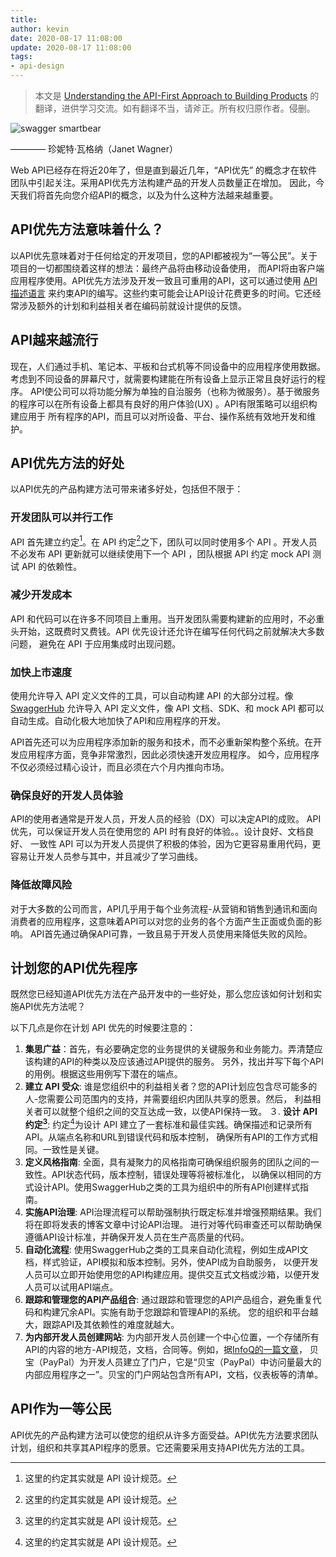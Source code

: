 ```yaml
---
title: 
author: kevin
date: 2020-08-17 11:08:00
update: 2020-08-17 11:08:00
tags:
- api-design
---
```


> 本文是 [Understanding the API-First Approach to Building Products](https://swagger.io/resources/articles/adopting-an-api-first-approach/) 
> 的翻译，进供学习交流。如有翻译不当，请斧正。所有权归原作者。侵删。

![swagger smartbear](https://static1.smartbear.co/swagger/media/images/resources/articles/api-first-approach-to-products.png)

———— 珍妮特·瓦格纳（Janet Wagner）

Web API已经存在将近20年了，但是直到最近几年，“API优先” 的概念才在软件团队中引起关注。采用API优先方法构建产品的开发人员数量正在增加。
因此，今天我们将首先向您介绍API的概念，以及为什么这种方法越来越重要。

<!-- more -->

## API优先方法意味着什么？

以API优先意味着对于任何给定的开发项目，您的API都被视为“一等公民”。关于项目的一切都围绕着这样的想法：最终产品将由移动设备使用，
而API将由客户端应用程序使用。API优先方法涉及开发一致且可重用的API，这可以通过使用
[API描述语言](https://swagger.io/resources/articles/difference-between-api-documentation-specification/)
来约束API的编写。这些约束可能会让API设计花费更多的时间。它还经常涉及额外的计划和利益相关者在编码前就设计提供的反馈。

## API越来越流行

现在，人们通过手机、笔记本、平板和台式机等不同设备中的应用程序使用数据。考虑到不同设备的屏幕尺寸，就需要构建能在所有设备上显示正常且良好运行的程序。
API使公司可以将功能分解为单独的自治服务（也称为微服务）。基于微服务的程序可以在所有设备上都具有良好的用户体验(UX) 。API有限策略可以组织构建应用于
所有程序的API，而且可以对所设备、平台、操作系统有效地开发和维护。

## API优先方法的好处

以API优先的产品构建方法可带来诸多好处，包括但不限于：

### 开发团队可以并行工作

API 首先建立约定[^1]。在 API 约定[^1]之下，团队可以同时使用多个 API 。开发人员不必发布 API 更新就可以继续使用下一个 API ，团队根据 API 约定 mock API
测试 API 的依赖性。

### 减少开发成本

API 和代码可以在许多不同项目上重用。当开发团队需要构建新的应用时，不必重头开始，这既费时又费钱。API 优先设计还允许在编写任何代码之前就解决大多数问题，
避免在 API 于应用集成时出现问题。

### 加快上市速度

使用允许导入 API 定义文件的工具，可以自动构建 API 的大部分过程。像 [SwaggerHub](https://swagger.io/tools/swaggerhub/) 允许导入 API 
定义文件，像 API 文档、SDK、和 mock API 都可以自动生成。自动化极大地加快了API和应用程序的开发。

API首先还可以为应用程序添加新的服务和技术，而不必重新架构整个系统。在开发应用程序方面，竞争非常激烈，因此必须快速开发应用程序。
如今，应用程序不仅必须经过精心设计，而且必须在六个月内推向市场。

### 确保良好的开发人员体验

API的使用者通常是开发人员，开发人员的经验（DX）可以决定API的成败。 API 优先，可以保证开发人员在使用您的 API 时有良好的体验。。设计良好、文档良好、
一致性 API 可以为开发人员提供了积极的体验，因为它更容易重用代码，更容易让开发人员参与其中，并且减少了学习曲线。

### 降低故障风险

对于大多数的公司而言，API几乎用于每个业务流程-从营销和销售到通讯和面向消费者的应用程序，这意味着API可以对您的业务的各个方面产生正面或负面的影响。
API首先通过确保API可靠，一致且易于开发人员使用来降低失败的风险。

## 计划您的API优先程序

既然您已经知道API优先方法在产品开发中的一些好处，那么您应该如何计划和实施API优先方法呢？

以下几点是你在计划 API 优先的时候要注意的：

1. **集思广益**：首先，有必要确定您的业务提供的关键服务和业务能力。弄清楚应该构建的API的种类以及应该通过API提供的服务。
    另外，找出并写下每个API的用例。根据这些用例写下潜在的端点。
2. **建立 API 受众**: 谁是您组织中的利益相关者？您的API计划应包含尽可能多的人-您需要公司范围内的支持，并需要组织内团队共享的愿景。然后，
    利益相关者可以就整个组织之间的交互达成一致，以使API保持一致。
３. **设计 API 约定[^1]**: 约定[^1]为设计 API 建立了一套标准和最佳实践。确保描述和记录所有API。从端点名称和URL到错误代码和版本控制，
    确保所有API的工作方式相同。一致性是关键。
4. **定义风格指南**: 全面，具有凝聚力的风格指南可确保组织服务的团队之间的一致性。API状态代码，版本控制，错误处理等将被标准化，
    以确保以相同的方式设计API。使用SwaggerHub之类的工具为组织中的所有API创建样式指南。
5. **实施API治理**: API治理流程可以帮助强制执行既定标准并增强预期结果。我们将在即将发表的博客文章中讨论API治理。
    进行对等代码审查还可以帮助确保遵循API设计标准，并确保开发人员在生产高质量的代码。
6. **自动化流程**: 使用SwaggerHub之类的工具来自动化流程，例如生成API文档，样式验证，API模拟和版本控制。另外，使API成为自助服务，
    以便开发人员可以立即开始使用您的API构建应用。提供交互式文档或沙箱，以便开发人员可以试用API端点。
7. **跟踪和管理您的API产品组合**: 通过跟踪和管理您的API产品组合，避免重复代码和构建冗余API。实施有助于您跟踪和管理API的系统。
    您的组织和平台越大，跟踪API及其依赖性的难度就越大。
8. **为内部开发人员创建网站**: 为内部开发人员创建一个中心位置，一个存储所有API的内容的地方-API规范，文档，合同等。例如，据[InfoQ的一篇文章](https://www.infoq.com/articles/paypal-api-first-part1)，
    贝宝（PayPal）为开发人员建立了门户，它是“贝宝（PayPal）中访问量最大的内部应用程序之一”。贝宝的门户网站包含所有API，文档，仪表板等的清单。

## API作为一等公民

API优先的产品构建方法可以使您的组织从许多方面受益。API优先方法要求团队计划，组织和共享其API程序的愿景。它还需要采用支持API优先方法的工具。




[^1]: 这里的约定其实就是 API 设计规范。